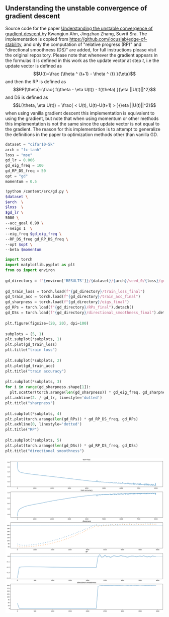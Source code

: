 ## Understanding the unstable convergence of gradient descent


Source code for the paper [Understanding the unstable convergence of gradient descent
](https://proceedings.mlr.press/v162/ahn22a.html) by Kwangjun Ahn, Jingzhao Zhang, Suvrit Sra. 
The implementation is copied from https://github.com/locuslab/edge-of-stability, and only the computation of 
"relative progress (RP)" and "directional smoothness (DS)" are added, for full instructions please visit the original repository. 
Please note that whenever the gradient appears 
in the formulas it is defined in this work as the update vector at step $t$, i.e the update vector is defined as
$$U(t)=\frac {\theta ^ {t+1} - \theta ^ {t} }{\eta}$$
and then the RP is defined as
$$RP(\theta)=\frac{ f(\theta - \eta U(t)) - f(\theta) }{\eta ||U(t)||^2}$$
and DS is defined as
$$L(\theta, \eta U(t)) = \frac{ < U(t), U(t)-U(t+1) > }{\eta ||U(t)||^2}$$
when using vanilla gradient descent this implementation is equivalent to using the gradient, but note that when using momentum or other methods this implementation is not the same since the update vector is not equal to the gradient. The reason for this implementation is to attempt to generalize the definitions in the paper to optimization methods other than vanilla GD.
```python
dataset = "cifar10-5k"
arch = "fc-tanh"
loss = "mse"
gd_lr = 0.006
gd_eig_freq = 100
gd_RP_DS_freq = 50
opt = "gd"
momentum = 0.5
```

```bash
!python /content/src/gd.py \
$dataset \
$arch  \
$loss  \
$gd_lr \
5000 \
--acc_goal 0.99 \
--neigs 1  \
--eig_freq $gd_eig_freq \
--RP_DS_freq gd_RP_DS_freq \
--opt $opt \
--beta $momentum
```

```python
import torch
import matplotlib.pyplot as plt
from os import environ

gd_directory = f"{environ['RESULTS']}/{dataset}/{arch}/seed_0/{loss}/gd/lr_{gd_lr}"

gd_train_loss = torch.load(f"{gd_directory}/train_loss_final")
gd_train_acc = torch.load(f"{gd_directory}/train_acc_final")
gd_sharpness = torch.load(f"{gd_directory}/eigs_final")
gd_RPs = torch.load(f"{gd_directory}/RPs_final").detach()
gd_DSs = torch.load(f"{gd_directory}/directional_smoothness_final").detach()

plt.figure(figsize=(20, 20), dpi=100)

subplots = (5, 1)
plt.subplot(*subplots, 1)
plt.plot(gd_train_loss)
plt.title("train loss")

plt.subplot(*subplots, 2)
plt.plot(gd_train_acc)
plt.title("train accuracy")

plt.subplot(*subplots, 3)
for i in range(gd_sharpness.shape[1]):
  plt.scatter(torch.arange(len(gd_sharpness)) * gd_eig_freq, gd_sharpness[:,i], s=5)
plt.axhline(2. / gd_lr, linestyle='dotted')
plt.title("sharpness")

plt.subplot(*subplots, 4)
plt.plot(torch.arange(len(gd_RPs)) * gd_RP_DS_freq, gd_RPs)
plt.axhline(0, linestyle='dotted')
plt.title("RP")

plt.subplot(*subplots, 5)
plt.plot(torch.arange(len(gd_DSs)) * gd_RP_DS_freq, gd_DSs)
plt.title("directional smoothness")
```

![img.png](figures/plots.png)
